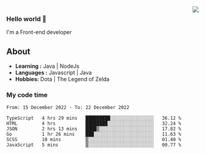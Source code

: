 <img align='right' src="https://github-readme-stats.vercel.app/api?username=jumodada&show_icons=true&theme=vue">

### Hello world 👋

I'm a Front-end developer 
    
## About
-  **Learning :** Java | NodeJs
-  **Languages :** Javascript | Java
-  **Hobbies:** Dota | The Legend of Zelda

### My code time

<!--START_SECTION:waka-->

```text
From: 15 December 2022 - To: 22 December 2022

TypeScript   4 hrs 29 mins   █████████░░░░░░░░░░░░░░░░   36.12 %
HTML         4 hrs           ████████░░░░░░░░░░░░░░░░░   32.24 %
JSON         2 hrs 13 mins   ████▒░░░░░░░░░░░░░░░░░░░░   17.82 %
Go           1 hr 26 mins    ███░░░░░░░░░░░░░░░░░░░░░░   11.63 %
SCSS         10 mins         ▒░░░░░░░░░░░░░░░░░░░░░░░░   01.40 %
JavaScript   5 mins          ▒░░░░░░░░░░░░░░░░░░░░░░░░   00.77 %
```

<!--END_SECTION:waka-->
